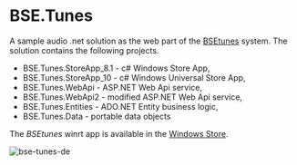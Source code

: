 BSE.Tunes
=========
A sample audio .net solution as the web part of the [BSEtunes](https://www.codeproject.com/Articles/43068/BSEtunes) system. The solution contains the following projects. 

- BSE.Tunes.StoreApp_8.1 - c# Windows Store App,
- BSE.Tunes.StoreApp_10 - c# Windows Universal Store App,
- BSE.Tunes.WebApi - ASP.NET Web Api service,
- BSE.Tunes.WebApi2 - modified ASP.NET Web Api service,
- BSE.Tunes.Entities - ADO.NET Entity business logic,
- BSE.Tunes.Data - portable data objects

The *BSEtunes* winrt app is available in the [Windows Store](http://apps.microsoft.com/windows/app/bsetunes/385d719f-f272-4995-844d-0113a7257e04).

![bse-tunes-de](https://user-images.githubusercontent.com/6463194/28237925-7e8501c8-6949-11e7-81d5-63c3447bd1ca.jpg)
